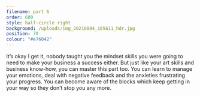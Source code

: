 ```yaml
---
filename: part 6
order: 600
style: half-circle right
background: /uploads/img_20210804_165611_hdr.jpg
position: 70
colour: "#e76042"
---
```

It’s okay I get it, nobody taught you the mindset skills you were going to need to make your business a success either. But just like your art skills and business know-how, you can master this part too. You can learn to manage your emotions, deal with negative feedback and the anxieties frustrating your progress. You can become aware of the blocks which keep getting in your way so they don’t stop you any more.